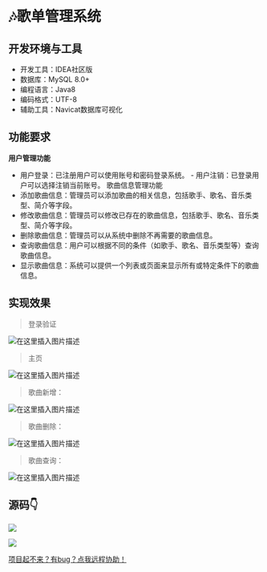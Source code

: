 # 🎶歌单管理系统

## 开发环境与工具

- 开发工具：IDEA社区版
- 数据库：MySQL 8.0+
- 编程语言：Java8
- 编码格式：UTF-8
- 辅助工具：Navicat数据库可视化

## 功能要求

**用户管理功能**

 - 用户登录：已注册用户可以使用账号和密码登录系统。 - 用户注销：已登录用户可以选择注销当前账号。
    歌曲信息管理功能 
- 添加歌曲信息：管理员可以添加歌曲的相关信息，包括歌手、歌名、音乐类型、简介等字段。 
- 修改歌曲信息：管理员可以修改已存在的歌曲信息，包括歌手、歌名、音乐类型、简介等字段。
- 删除歌曲信息：管理员可以从系统中删除不再需要的歌曲信息。 
- 查询歌曲信息：用户可以根据不同的条件（如歌手、歌名、音乐类型等）查询歌曲信息。 
- 显示歌曲信息：系统可以提供一个列表或页面来显示所有或特定条件下的歌曲信息。

## 实现效果

> 登录验证

![在这里插入图片描述](http://cdn.qiniu.liyansheng.top/typora/f3891b47cfc1462591687ce12d73cc1c.png)

> 主页

![在这里插入图片描述](http://cdn.qiniu.liyansheng.top/typora/dd8547549e30444c895dd68a8c42c6d1.png)
> 歌曲新增：

![在这里插入图片描述](http://cdn.qiniu.liyansheng.top/typora/468c83ff325e466a9506f588c469d31b.png)
> 歌曲删除：

![在这里插入图片描述](http://cdn.qiniu.liyansheng.top/typora/130fe62f3b0a493b876e094a15cc70c2.png)
> 歌曲查询：

![在这里插入图片描述](http://cdn.qiniu.liyansheng.top/typora/7367b080b3fb43459b686ae07b97b4b2.png)

## 源码👇
![](http://cdn.qiniu.liyansheng.top/img/2993badf87150e4734bcdff74fe29588.png)

![](http://cdn.qiniu.liyansheng.top/img/20240526172245.png)

[项目起不来？有bug？点我远程协助！](http://liyansheng.top/remote_help/)
